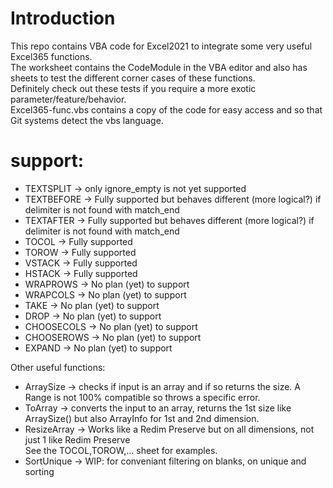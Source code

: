 # Introduction 
This repo contains VBA code for Excel2021 to integrate some very useful Excel365 functions.<br/>
The worksheet contains the CodeModule in the VBA editor and also has sheets to test the different corner cases of these functions.<br/>
Definitely check out these tests if you require a more exotic parameter/feature/behavior.<br/>
Excel365-func.vbs contains a copy of the code for easy access and so that Git systems detect the vbs language.

# support: 
- TEXTSPLIT -> only ignore_empty is not yet supported
- TEXTBEFORE -> Fully supported but behaves different (more logical?) if delimiter is not found with match_end
- TEXTAFTER -> Fully supported but behaves different (more logical?) if delimiter is not found with match_end
- TOCOL -> Fully supported
- TOROW -> Fully supported
- VSTACK -> Fully supported
- HSTACK -> Fully supported
- WRAPROWS -> No plan (yet) to support
- WRAPCOLS -> No plan (yet) to support
- TAKE -> No plan (yet) to support
- DROP -> No plan (yet) to support
- CHOOSECOLS -> No plan (yet) to support
- CHOOSEROWS -> No plan (yet) to support
- EXPAND -> No plan (yet) to support

Other useful functions:
- ArraySize -> checks if input is an array and if so returns the size. A Range is not 100% compatible so throws a specific error.
- ToArray -> converts the input to an array, returns the 1st size like ArraySize() but also ArrayInfo for 1st and 2nd dimension.
- ResizeArray -> Works like a Redim Preserve but on all dimensions, not just 1 like Redim Preserve<br/>See the TOCOL,TOROW,... sheet for examples.
- SortUnique -> WIP: for conveniant filtering on blanks, on unique and sorting

